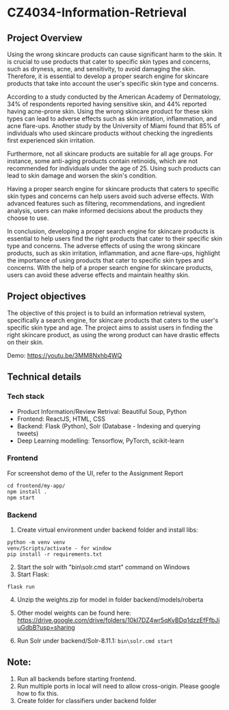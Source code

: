 # CZ4034-Information-Retrieval

## Project Overview

Using the wrong skincare products can cause significant harm to the skin. It is crucial to use products that cater to specific skin types and concerns, such as dryness, acne, and sensitivity, to avoid damaging the skin. Therefore, it is essential to develop a proper search engine for skincare products that take into account the user's specific skin type and concerns.

According to a study conducted by the American Academy of Dermatology, 34% of respondents reported having sensitive skin, and 44% reported having acne-prone skin. Using the wrong skincare product for these skin types can lead to adverse effects such as skin irritation, inflammation, and acne flare-ups. Another study by the University of Miami found that 85% of individuals who used skincare products without checking the ingredients first experienced skin irritation.

Furthermore, not all skincare products are suitable for all age groups. For instance, some anti-aging products contain retinoids, which are not recommended for individuals under the age of 25. Using such products can lead to skin damage and worsen the skin's condition.

Having a proper search engine for skincare products that caters to specific skin types and concerns can help users avoid such adverse effects. With advanced features such as filtering, recommendations, and ingredient analysis, users can make informed decisions about the products they choose to use.

In conclusion, developing a proper search engine for skincare products is essential to help users find the right products that cater to their specific skin type and concerns. The adverse effects of using the wrong skincare products, such as skin irritation, inflammation, and acne flare-ups, highlight the importance of using products that cater to specific skin types and concerns. With the help of a proper search engine for skincare products, users can avoid these adverse effects and maintain healthy skin.

## Project objectives

The objective of this project is to build an information retrieval system, specifically a search engine, for skincare products that caters to the user's specific skin type and age. The project aims to assist users in finding the right skincare product, as using the wrong product can have drastic effects on their skin.

Demo: https://youtu.be/3MM8Nxhb4WQ

## Technical details

### Tech stack

- Product Information/Review Retrival: Beautiful Soup, Python
- Frontend: ReactJS, HTML, CSS
- Backend: Flask (Python), Solr (Database - Indexing and querying tweets)
- Deep Learning modelling: Tensorflow, PyTorch, scikit-learn

### Frontend

For screenshot demo of the UI, refer to the Assignment Report

```
cd frontend/my-app/
npm install .
npm start
```

### Backend

1. Create virtual environment under backend folder and install libs:

```
python -m venv venv
venv/Scripts/activate - for window
pip install -r requirements.txt
```

2. Start the solr with "bin\solr.cmd start" command on Windows
3. Start Flask:

```
flask run
```

4. Unzip the weights.zip for model in folder backend/models/roberta

5. Other model weights can be found here:
   https://drive.google.com/drive/folders/10kl7DZ4wr5qKvBDq1dzzEfFfbJiuGdbB?usp=sharing

6. Run Solr under backend/Solr-8.11.1:
   `bin\solr.cmd start `

## Note:

1. Run all backends before starting frontend.
2. Run multiple ports in local will need to allow cross-origin. Please google how to fix this.
3. Create folder for classifiers under backend folder
